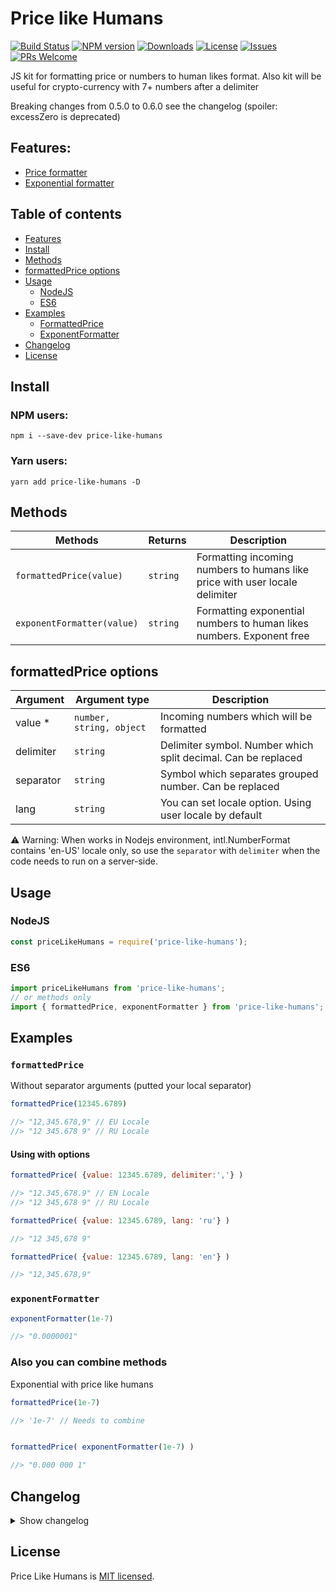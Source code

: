 # Price like Humans
[![Build Status](https://travis-ci.org/irodger/price-like-humans.svg?branch=master)](https://travis-ci.org/irodger/price-like-humans)
[![NPM version](https://badge.fury.io/js/price-like-humans.svg)](http://badge.fury.io/js/price-like-humans)
[![Downloads](https://img.shields.io/npm/dm/price-like-humans.svg)](http://npm-stat.com/charts.html?package=price-like-humans)
[![License](https://img.shields.io/github/license/irodger/price-like-humans.svg?style=flat-square)](https://github.com/irodger/price-like-humans/blob/master/LICENSE)
[![Issues](https://img.shields.io/github/issues/irodger/price-like-humans.svg?style=flat-square)](https://github.com/irodger/price-like-humans/issues)
[![PRs Welcome](https://img.shields.io/badge/PRs-welcome-brightgreen.svg?style=flat-square)](https://github.com/irodger/price-like-humans/pulls)

JS kit for formatting price or numbers to human likes format. Also kit will be useful for crypto-currency with 7+ numbers after a delimiter

Breaking changes from 0.5.0 to 0.6.0 see the changelog (spoiler: excessZero is deprecated)
  
## Features:
- [Price formatter](#formattedprice)
- [Exponential formatter](#exponentformatter)

## Table of contents
- [Features](#features)
- [Install](#install)
- [Methods](#methods)
- [formattedPrice options](#formattedprice-options)
- [Usage](#usage)
  - [NodeJS](#nodejs)
  - [ES6](#es6)
- [Examples](#examples)
  - [FormattedPrice](#formattedprice)
  - [ExponentFormatter](#exponentformatter)
- [Changelog](#changelog)
- [License](#license)


## Install
### NPM users:
```
npm i --save-dev price-like-humans
```

### Yarn users:
```
yarn add price-like-humans -D
```

## Methods
| Methods | Returns | Description |
| --- | --- | --- |
| `formattedPrice(value)` | `string` | Formatting incoming numbers to humans like price with user locale delimiter |
| `exponentFormatter(value)` | `string` | Formatting exponential numbers to human likes numbers. Exponent free |

## formattedPrice options
| Argument | Argument type | Description |
| --- | --- | --- |
| value * | `number, string, object` | Incoming numbers which will be formatted |
| delimiter | `string` | Delimiter symbol. Number which split decimal. Can be replaced |
| separator | `string` | Symbol which separates grouped number. Can be replaced |
| lang | `string` | You can set locale option. Using user locale by default |

⚠️ Warning: When works in Nodejs environment, intl.NumberFormat contains 'en-US' locale only, so use the `separator` with `delimiter` when the code needs to run on a server-side.

## Usage
### NodeJS
```javascript
const priceLikeHumans = require('price-like-humans');
```

### ES6
```javascript
import priceLikeHumans from 'price-like-humans';
// or methods only
import { formattedPrice, exponentFormatter } from 'price-like-humans';
```

## Examples
### `formattedPrice`
Without separator arguments (putted your local separator)
```javascript
formattedPrice(12345.6789) 

//> "12,345.678,9" // EU Locale 
//> "12 345.678 9" // RU Locale 
```

#### Using with options
```javascript
formattedPrice( {value: 12345.6789, delimiter:','} ) 

//> "12.345,678.9" // EN Locale 
//> "12 345,678 9" // RU Locale 

formattedPrice( {value: 12345.6789, lang: 'ru'} ) 

//> "12 345,678 9"

formattedPrice( {value: 12345.6789, lang: 'en'} ) 

//> "12,345.678,9"
```

### `exponentFormatter`
```javascript
exponentFormatter(1e-7) 

//> "0.0000001"
```

### Also you can combine methods
Exponential with price like humans
```javascript
formattedPrice(1e-7)

//> '1e-7' // Needs to combine


formattedPrice( exponentFormatter(1e-7) )

//> "0.000 000 1"
```

## Changelog
<details>
    <summary>Show changelog</summary>
    
    v0.6.7
    - Added prettier
    - Added dev unit tests
    - Fix imports with methods only
    v0.6.1
    - Added typescript
    - Added custom locale to formattedPrice
    - Added several tests
    - Added minifying
    - Removed excessZero function (if you need that func, just parseFloat your number)
    - Removed babel, compiling by rollup & typescript
    v0.5.0
    - Built with RollUp and Babel
    v0.4.0
    - Updated jest dependencies
    v0.3.5
    - Minor fixes 
    v0.3.1
    - Changed priceFormatter incoming arguments type. Now it takes an object or once value
    - Tested with [Jest](https://github.com/facebook/jest)
    - Refactored locale.js
    - Refactored formattedPrice: Add default values 
</details>


## License
Price Like Humans is [MIT licensed](https://github.com/irodger/price-like-humans/LICENSE).
